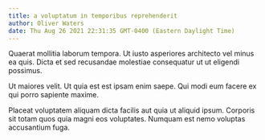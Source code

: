 ```yaml
---
title: a voluptatum in temporibus reprehenderit
author: Oliver Waters
date: Thu Aug 26 2021 22:31:35 GMT-0400 (Eastern Daylight Time)
---
```

Quaerat mollitia laborum tempora. Ut iusto asperiores architecto vel minus ea quis. Dicta et sed recusandae molestiae consequatur ut ut eligendi possimus.

 Ut maiores velit. Ut quia est est ipsam enim saepe. Qui modi eum facere ex qui porro sapiente maxime.

 Placeat voluptatem aliquam dicta facilis aut quia ut aliquid ipsum. Corporis sit totam quos quia magni eos voluptates. Numquam est nemo voluptas accusantium fuga.